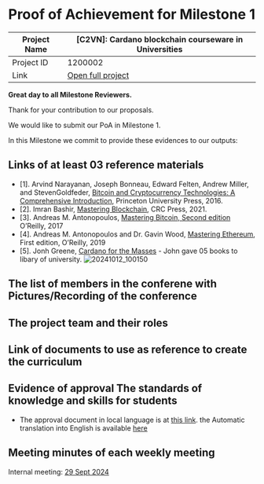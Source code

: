 #  Proof of Achievement for Milestone 1
|  Project Name |  [C2VN]: Cardano blockchain courseware in Universities |
| ------------ | ------------ |
| Project ID  | 1200002  |
|  Link  |  [Open full project](https://projectcatalyst.io/funds/12/f12-cardano-open-ecosystem/c2vn-cardano-blockchain-courseware-in-universities) |



**Great day to all Milestone Reviewers.**

Thank for your contribution to our proposals.

We would like to submit our PoA in Milestone 1. 

In this Milestone we commit to provide these evidences to our outputs:

## Links of at least 03 reference materials
- [1]. Arvind Narayanan, Joseph Bonneau, Edward Felten, Andrew Miller, and StevenGoldfeder, [Bitcoin and Cryptocurrency Technologies: A Comprehensive Introduction](https://www.amazon.com/Bitcoin-Cryptocurrency-Technologies-Comprehensive-Introduction/dp/0691171696), Princeton University Press, 2016.
- [2]. Imran Bashir, [Mastering Blockchain](https://www.amazon.com/Mastering-Blockchain-technical-blockchain-cryptography-dp-1803241063/dp/1803241063/ref=dp_ob_title_bk), CRC Press, 2021.
- [3]. Andreas M. Antonopoulos, [Mastering Bitcoin, Second edition](https://www.amazon.com/_/dp/1491954388?smid=ATVPDKIKX0DER&_encoding=UTF8&tag=oreilly20-20) O’Reilly, 2017
- [4]. Andreas M. Antonopoulos and Dr. Gavin Wood, [Mastering Ethereum](https://www.oreilly.com/library/view/mastering-ethereum/9781491971932/), First edition, O’Reilly, 2019
- [5]. Jonh Greene, [Cardano for the Masses](https://www.amazon.com/Cardano-M%E2%82%B3sses-Financial-Operating-System/dp/B0B5KQVJ3T) - John gave 05 books to libary of university.
  ![20241012_100150](https://github.com/user-attachments/assets/5f6adc03-4bba-46fc-9c78-f42e4d656e56)

## The list of members in the conferene with Pictures/Recording of the conference


## The project team and their roles
## Link of documents to use as reference to create the curriculum
## Evidence of approval The standards of knowledge and skills for students
- The approval document in local language is at [this link](https://github.com/cardano2vn/Project-Catalyst/blob/main/1200002%3ACardano%20blockchain%20courseware%20in%20Universities/Milestone1/De%20Cuong.pdf). the Automatic translation into English is available [here](https://github.com/cardano2vn/Project-Catalyst/blob/main/1200002%3ACardano%20blockchain%20courseware%20in%20Universities/Milestone1/DeCuong.docx)
##  Meeting minutes of each weekly meeting
Internal meeting:
[29 Sept 2024](https://youtu.be/zEhC2jTTgF4)


